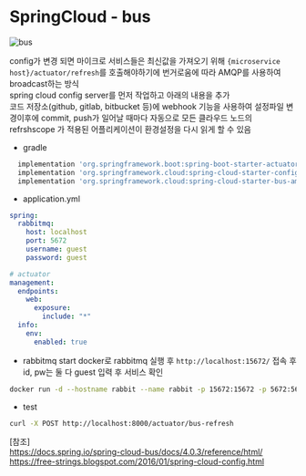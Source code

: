# SpringCloud - bus
![bus](https://github.com/ydj515/record-study/assets/32935365/7b3618c9-554c-4a82-a1c3-833cb834ec38)

config가 변경 되면 마이크로 서비스들은 최신값을 가져오기 위해 `{microservice host}/actuator/refresh`를 호출해야하기에 번거로움에 따라 AMQP를 사용하여 broadcast하는 방식<br/>
spring cloud config server를 먼저 작업하고 아래의 내용을 추가<br/>
코드 저장소(github, gitlab, bitbucket 등)에 webhook 기능을 사용하여 설정파일 변경이후에 commit, push가 일어날 때마다 자동으로 모든 클라우드 노드의 refrshscope 가 적용된 어플리케이션이 환경설정을 다시 읽게 할 수 있음<br/>

- gradle
```gradle
  implementation 'org.springframework.boot:spring-boot-starter-actuator'
  implementation 'org.springframework.cloud:spring-cloud-starter-config'
  implementation 'org.springframework.cloud:spring-cloud-starter-bus-amqp'
```

- application.yml
```yml
spring:
  rabbitmq:
    host: localhost
    port: 5672
    username: guest
    password: guest

# actuator
management:
  endpoints:
    web:
      exposure:
        include: "*"
  info:
    env:
      enabled: true
```

- rabbitmq start
docker로 rabbitmq 실행 후 `http://localhost:15672/` 접속 후 id, pw는 둘 다 guest 입력 후 서비스 확인
```sh
docker run -d --hostname rabbit --name rabbit -p 15672:15672 -p 5672:5672 rabbitmq:3.7.5-management
```

- test
```sh
curl -X POST http://localhost:8000/actuator/bus-refresh
```


[참조]<br/>
https://docs.spring.io/spring-cloud-bus/docs/4.0.3/reference/html/<br/>
https://free-strings.blogspot.com/2016/01/spring-cloud-config.html<br/>
